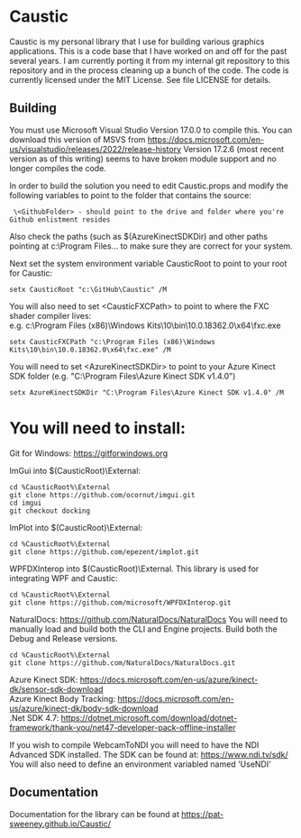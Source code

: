 # Caustic
Caustic is my personal library that I use for building various graphics applications. 
This is a code base that I have worked on and off for the past several 
years. I am currently porting it from my internal git repository to this 
repository and in the process cleaning up a bunch of the code. 
The code is currently licensed under the MIT License. See file LICENSE for details.

## Building
You must use Microsoft Visual Studio Version 17.0.0 to compile this.
You can download this version of MSVS from https://docs.microsoft.com/en-us/visualstudio/releases/2022/release-history
Version 17.2.6 (most recent version as of this writing) seems to have broken module support and no longer compiles the code.

In order to build the solution you need to edit Caustic.props and modify the following variables to point to the folder that contains the source:
```
 \<GithubFolder> - should point to the drive and folder where you're Github enlistment resides
```
Also check the paths (such as $(AzureKinectSDKDir) and other paths pointing at c:\Program Files\... to make sure they are correct
for your system.
 
Next set the system environment variable CausticRoot to point to your root for Caustic:
```
setx CausticRoot "c:\GitHub\Caustic" /M
```
  
You will also need to set \<CausticFXCPath> to point to where the FXC shader compiler lives:  
                 e.g. c:\Program Files (x86)\Windows Kits\10\bin\10.0.18362.0\x64\fxc.exe  
```
setx CausticFXCPath "c:\Program Files (x86)\Windows Kits\10\bin\10.0.18362.0\x64\fxc.exe" /M
```
  
You will need to set \<AzureKinectSDKDir> to point to your Azure Kinect SDK folder (e.g. "C:\Program Files\Azure Kinect SDK v1.4.0")  
```
setx AzureKinectSDKDir "C:\Program Files\Azure Kinect SDK v1.4.0" /M
```

You will need to install:
=========================
Git for Windows: https://gitforwindows.org
    
ImGui into $(CausticRoot)\External:
```
cd %CausticRoot%\External
git clone https://github.com/ocornut/imgui.git
cd imgui
git checkout docking
```

ImPlot into $(CausticRoot)\External:
```
cd %CausticRoot%\External
git clone https://github.com/epezent/implot.git
```

WPFDXInterop into $(CausticRoot)\External. This library is used for integrating WPF and Caustic:
```
cd %CausticRoot%\External
git clone https://github.com/microsoft/WPFDXInterop.git
```

NaturalDocs: https://github.com/NaturalDocs/NaturalDocs
You will need to manually load and build both the CLI and Engine projects. Build both the Debug and Release versions.
```
cd %CausticRoot%\External
git clone https://github.com/NaturalDocs/NaturalDocs.git
```

Azure Kinect SDK: https://docs.microsoft.com/en-us/azure/kinect-dk/sensor-sdk-download  
Azure Kinect Body Tracking: https://docs.microsoft.com/en-us/azure/kinect-dk/body-sdk-download  
.Net SDK 4.7: https://dotnet.microsoft.com/download/dotnet-framework/thank-you/net47-developer-pack-offline-installer

If you wish to compile WebcamToNDI you will need to have the NDI Advanced SDK installed.
The SDK can be found at:
https://www.ndi.tv/sdk/
You will also need to define an environment variabled named 'UseNDI'

## Documentation
Documentation for the library can be found at https://pat-sweeney.github.io/Caustic/
